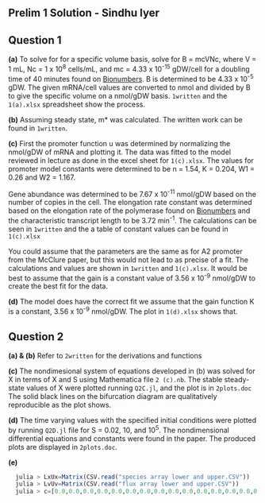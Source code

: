 ## Prelim 1 Solution - Sindhu Iyer

## Question 1

**(a)** To solve for for a specific volume basis, solve for B = mcVNc, where V = 1 mL, Nc = 1 x 10<sup>8</sup> cells/mL, and mc = 4.33 x 10<sup>-15</sup> gDW/cell for a doubling time of 40 minutes found on [Bionumbers][Td_1]. B is determined to be 4.33 x 10<sup>-5</sup> gDW. The given mRNA/cell values are converted to nmol and divided by B to give the specific volume on a nmol/gDW basis. ``1written`` and the ``1(a).xlsx`` spreadsheet show the process.
  
[Td_1]:https://bionumbers.hms.harvard.edu/bionumber.aspx?id=103892&ver=10&trm=mass+ecoli+cell+doubling+time+40+min&org=
  
**(b)** Assuming steady state, m* was calculated. The written work can be found in ``1written``.

**(c)** First the promoter function u was determined by normalizing the nmol/gDW of mRNA and plotting it. The data was fitted to the model reviewed in lecture as done in the excel sheet for ``1(c).xlsx``. The values for promoter model constants were determined to be n = 1.54, K = 0.204, W1 = 0.26 and W2 = 1.167. 

Gene abundance was determined to be 7.67 x 10<sup>-11</sup> nmol/gDW based on the number of copies in the cell.  The elongation rate constant was determined based on the elongation rate of the polymerase found on [Bionumbers][k_e] and the characteristic transcript length to be 3.72 min<sup>-1</sup>. The calculations can be seen in ``1written`` and the a table of constant values can be found in ``1(c).xlsx``

You could assume that the parameters are the same as for A2 promoter from the McClure paper, but this would not lead to as precise of a fit. The calculations and values are shown in ``1written`` and ``1(c).xlsx``. It would be best to assume that the gain is a constant value of 3.56 x 10<sup>-9</sup> nmol/gDW to create the best fit for the data.

[k_e]:https://bionumbers.hms.harvard.edu/bionumber.aspx?id=103021&ver=1&trm=rna+polymerase+elongation+rate&org=

**(d)** The model does have the correct fit we assume that the gain function K is a constant, 3.56 x 10<sup>-9</sup> nmol/gDW. The plot in ``1(d).xlsx`` shows that.

## Question 2

**(a) & (b)** Refer to ``2written`` for the derivations and functions

**(c)** The nondimesional system of equations developed in (b) was solved for X in terms of X and S using Mathematica file ``2 (c).nb``. The stable steady-state values of X were plotted running ``Q2C.jl``, and the plot is in ``2plots.doc`` The solid black lines on the bifurcation diagram are qualitatively reproducible as the plot shows.

**(d)** The time varying values with the specified initial conditions were plotted by running ``Q2D.jl`` file for S = 0.02, 10, and 10<sup>5</sup>. The nondimensional differential equations and constants were found in the paper. The produced plots are displayed in ``2plots.doc``.

**(e)**



  ```jl
    julia > LxUx=Matrix(CSV.read("species array lower and upper.CSV"))
    julia > LvUv=Matrix(CSV.read("flux array lower and upper.CSV"))
    julia > c=[0.0,0.0,0.0,0.0,0.0,0.0,0.0,0.0,0.0,0.0,0.0,0.0,0.0,0.0,0.0,-1.0,0.0,0.0,0.0,0.0,0.0]
  ```




